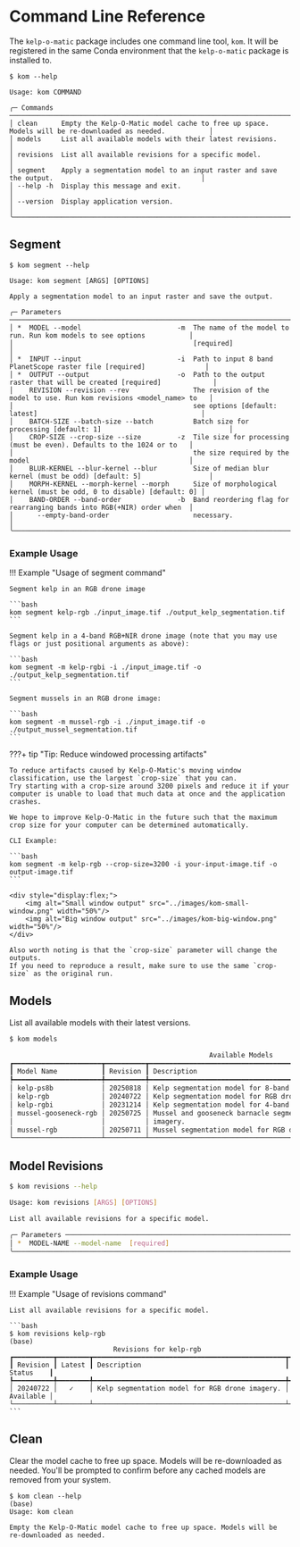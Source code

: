 # Command Line Reference

The `kelp-o-matic` package includes one command line tool, `kom`. It will be registered
in the same Conda environment that the `kelp-o-matic` package is installed to.

```
$ kom --help

Usage: kom COMMAND

╭─ Commands ────────────────────────────────────────────────────────────────────────────────────────────────────────╮
│ clean      Empty the Kelp-O-Matic model cache to free up space. Models will be re-downloaded as needed.           │
│ models     List all available models with their latest revisions.                                                 │
│ revisions  List all available revisions for a specific model.                                                     │
│ segment    Apply a segmentation model to an input raster and save the output.                                     │
│ --help -h  Display this message and exit.                                                                         │
│ --version  Display application version.                                                                           │
╰───────────────────────────────────────────────────────────────────────────────────────────────────────────────────╯
```


## Segment

```
$ kom segment --help

Usage: kom segment [ARGS] [OPTIONS]

Apply a segmentation model to an input raster and save the output.

╭─ Parameters ──────────────────────────────────────────────────────────────────────────────────────────────────────╮
│ *  MODEL --model                        -m  The name of the model to run. Run kom models to see options           │
│                                             [required]                                                            │
│ *  INPUT --input                        -i  Path to input 8 band PlanetScope raster file [required]               │
│ *  OUTPUT --output                      -o  Path to the output raster that will be created [required]             │
│    REVISION --revision --rev                The revision of the model to use. Run kom revisions <model_name> to   │
│                                             see options [default: latest]                                         │
│    BATCH-SIZE --batch-size --batch          Batch size for processing [default: 1]                                │
│    CROP-SIZE --crop-size --size         -z  Tile size for processing (must be even). Defaults to the 1024 or to   │
│                                             the size required by the model                                        │
│    BLUR-KERNEL --blur-kernel --blur         Size of median blur kernel (must be odd) [default: 5]                 │
│    MORPH-KERNEL --morph-kernel --morph      Size of morphological kernel (must be odd, 0 to disable) [default: 0] │
│    BAND-ORDER --band-order              -b  Band reordering flag for rearranging bands into RGB(+NIR) order when  │
│      --empty-band-order                     necessary.                                                            │
╰───────────────────────────────────────────────────────────────────────────────────────────────────────────────────╯
```

### Example Usage

!!! Example "Usage of segment command"

    Segment kelp in an RGB drone image

    ```bash
    kom segment kelp-rgb ./input_image.tif ./output_kelp_segmentation.tif
    ```

    Segment kelp in a 4-band RGB+NIR drone image (note that you may use flags or just positional arguments as above):

    ```bash
    kom segment -m kelp-rgbi -i ./input_image.tif -o ./output_kelp_segmentation.tif
    ```

    Segment mussels in an RGB drone image:

    ```bash
    kom segment -m mussel-rgb -i ./input_image.tif -o ./output_mussel_segmentation.tif
    ```

???+ tip "Tip: Reduce windowed processing artifacts"

    To reduce artifacts caused by Kelp-O-Matic's moving window classification, use the largest `crop-size` that you can.
    Try starting with a crop-size around 3200 pixels and reduce it if your computer is unable to load that much data at once and the application crashes.

    We hope to improve Kelp-O-Matic in the future such that the maximum crop size for your computer can be determined automatically.

    CLI Example:

    ```bash
    kom segment -m kelp-rgb --crop-size=3200 -i your-input-image.tif -o output-image.tif
    ```

    <div style="display:flex;">
        <img alt="Small window output" src="../images/kom-small-window.png" width="50%"/>
        <img alt="Big window output" src="../images/kom-big-window.png" width="50%"/>
    </div>

    Also worth noting is that the `crop-size` parameter will change the outputs.
    If you need to reproduce a result, make sure to use the same `crop-size` as the original run.

## Models

List all available models with their latest versions.

```bash
$ kom models

                                                  Available Models                                                   
┏━━━━━━━━━━━━━━━━━━━━━━┳━━━━━━━━━━┳━━━━━━━━━━━━━━━━━━━━━━━━━━━━━━━━━━━━━━━━━━━━━━━━━━━━━━━━━━━━━━━━━━━━━┳━━━━━━━━━━━┓
┃ Model Name           ┃ Revision ┃ Description                                                         ┃ Status    ┃
┡━━━━━━━━━━━━━━━━━━━━━━╇━━━━━━━━━━╇━━━━━━━━━━━━━━━━━━━━━━━━━━━━━━━━━━━━━━━━━━━━━━━━━━━━━━━━━━━━━━━━━━━━━╇━━━━━━━━━━━┩
│ kelp-ps8b            │ 20250818 │ Kelp segmentation model for 8-band PlanetScope imagery.             │ Available │
│ kelp-rgb             │ 20240722 │ Kelp segmentation model for RGB drone imagery.                      │ Available │
│ kelp-rgbi            │ 20231214 │ Kelp segmentation model for 4-band RGB+NIR drone imagery.           │ Available │
│ mussel-gooseneck-rgb │ 20250725 │ Mussel and gooseneck barnacle segmentation model for RGB drone      │ Available │
│                      │          │ imagery.                                                            │           │
│ mussel-rgb           │ 20250711 │ Mussel segmentation model for RGB drone imagery.                    │ Available │
└──────────────────────┴──────────┴─────────────────────────────────────────────────────────────────────┴───────────┘
```

## Model Revisions

```bash
$ kom revisions --help

Usage: kom revisions [ARGS] [OPTIONS]

List all available revisions for a specific model.

╭─ Parameters ──────────────────────────────────────────────────────────────────────────────────────────────────────╮
│ *  MODEL-NAME --model-name  [required]                                                                            │
╰───────────────────────────────────────────────────────────────────────────────────────────────────────────────────╯

```

### Example Usage

!!! Example "Usage of revisions command"

    List all available revisions for a specific model.

    ```bash
    $ kom revisions kelp-rgb                                                                                      (base) 
                              Revisions for kelp-rgb                              
    ┏━━━━━━━━━━┳━━━━━━━━┳━━━━━━━━━━━━━━━━━━━━━━━━━━━━━━━━━━━━━━━━━━━━━━━━┳━━━━━━━━━━━┓
    ┃ Revision ┃ Latest ┃ Description                                    ┃ Status    ┃
    ┡━━━━━━━━━━╇━━━━━━━━╇━━━━━━━━━━━━━━━━━━━━━━━━━━━━━━━━━━━━━━━━━━━━━━━━╇━━━━━━━━━━━┩
    │ 20240722 │   ✓    │ Kelp segmentation model for RGB drone imagery. │ Available │
    └──────────┴────────┴────────────────────────────────────────────────┴───────────┘
    ```

## Clean

Clear the model cache to free up space. Models will be re-downloaded as needed.
You'll be prompted to confirm before any cached models are removed from your system.

```
$ kom clean --help                                                                                            (base) 
Usage: kom clean

Empty the Kelp-O-Matic model cache to free up space. Models will be re-downloaded as needed.
```
